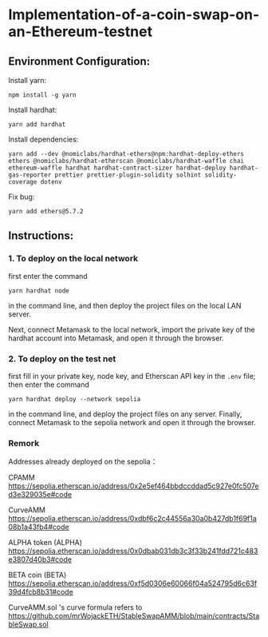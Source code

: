 # Implementation-of-a-coin-swap-on-an-Ethereum-testnet

## Environment Configuration:

Install yarn:

```
npm install -g yarn
```

Install hardhat:

```
yarn add hardhat
```

Install dependencies:

```
yarn add --dev @nomiclabs/hardhat-ethers@npm:hardhat-deploy-ethers ethers @nomiclabs/hardhat-etherscan @nomiclabs/hardhat-waffle chai ethereum-waffle hardhat hardhat-contract-sizer hardhat-deploy hardhat-gas-reporter prettier prettier-plugin-solidity solhint solidity-coverage dotenv
```

Fix bug:

```
yarn add ethers@5.7.2
```

## Instructions:

### 1. To deploy on the local network

first enter the command

```
yarn hardhat node
```

in the command line, and then deploy the project files on the local LAN server.

Next, connect Metamask to the local network, import the private key of the hardhat account into Metamask, and open it through the browser.

### 2. To deploy on the test net

first fill in your private key, node key, and Etherscan API key in the `.env` file; then enter the command

```
yarn hardhat deploy --network sepolia
```

in the command line, and deploy the project files on any server. Finally, connect Metamask to the sepolia network and open it through the browser.

### Remork

Addresses already deployed on the sepolia：

CPAMM https://sepolia.etherscan.io/address/0x2e5ef464bbdccddad5c927e0fc507ed3e329035e#code

CurveAMM https://sepolia.etherscan.io/address/0xdbf6c2c44556a30a0b427db1f69f1a08b1a43fb4#code

ALPHA token (ALPHA) https://sepolia.etherscan.io/address/0x0dbab031db3c3f33b241fdd721c483e3807d40b3#code

BETA coin (BETA) https://sepolia.etherscan.io/address/0xf5d0306e60066f04a524795d6c63f39d4fcb8b31#code

CurveAMM.sol 's curve formula refers to https://github.com/mrWojackETH/StableSwapAMM/blob/main/contracts/StableSwap.sol

